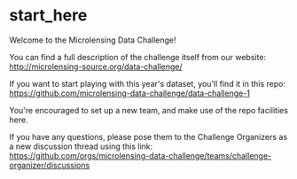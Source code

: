 # start_here

Welcome to the Microlensing Data Challenge!

You can find a full description of the challenge itself from our website:
http://microlensing-source.org/data-challenge/

If you want to start playing with this year's dataset, you'll find it in this repo:
https://github.com/microlensing-data-challenge/data-challenge-1

You're encouraged to set up a new team, and make use of the repo facilities here.  

If you have any questions, please pose them to the Challenge Organizers as a new discussion thread using this link:
https://github.com/orgs/microlensing-data-challenge/teams/challenge-organizer/discussions
